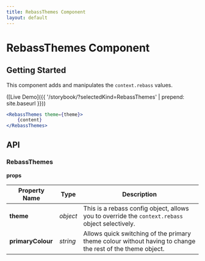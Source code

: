 ```yaml
---
title: RebassThemes Component
layout: default
---
```


# RebassThemes Component

## Getting Started

This component adds and manipulates the `context.rebass` values.

([Live Demo]({{ '/storybook/?selectedKind=RebassThemes' | prepend: site.baseurl }}))

```jsx
<RebassThemes theme={theme}>
    {content}
</RebassThemes>
```

## API

### RebassThemes

__props__

| Property Name | Type | Description |
| --- | --- | --- | 
| __theme__ |  _object_ | This is a rebass config object, allows you to override the `context.rebass` object selectively. |
| __primaryColour__ |  _string_ | Allows quick switching of the primary theme colour without having to change the rest of the theme object. |

